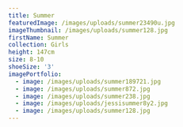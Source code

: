 ```yaml
---
title: Summer
featuredImage: /images/uploads/summer23490u.jpg
imageThumbnail: /images/uploads/summer128.jpg
firstName: Summer
collection: Girls
height: 147cm
size: 8-10
shoeSize: '3'
imagePortfolio:
  - image: /images/uploads/summer189721.jpg
  - image: /images/uploads/summer872.jpg
  - image: /images/uploads/summer238.jpg
  - image: /images/uploads/jessisummer8y2.jpg
  - image: /images/uploads/summer128.jpg
---
```



